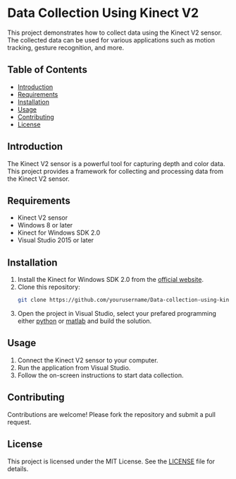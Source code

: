 # Data Collection Using Kinect V2

This project demonstrates how to collect data using the Kinect V2 sensor. The collected data can be used for various applications such as motion tracking, gesture recognition, and more.

## Table of Contents

- [Introduction](#introduction)
- [Requirements](#requirements)
- [Installation](#installation)
- [Usage](#usage)
- [Contributing](#contributing)
- [License](#license)

## Introduction

The Kinect V2 sensor is a powerful tool for capturing depth and color data. This project provides a framework for collecting and processing data from the Kinect V2 sensor.

## Requirements

- Kinect V2 sensor
- Windows 8 or later
- Kinect for Windows SDK 2.0
- Visual Studio 2015 or later

## Installation

1. Install the Kinect for Windows SDK 2.0 from the [official website](https://www.microsoft.com/en-us/download/details.aspx?id=44561).
2. Clone this repository:
   ```bash
   git clone https://github.com/yourusername/Data-collection-using-kinectV2.git
   ```
3. Open the project in Visual Studio, select your prefared programming either [python](./Python_version/README.md) or [matlab](<./Matlab_based(old)/README.md>) and build the solution.

## Usage

1. Connect the Kinect V2 sensor to your computer.
2. Run the application from Visual Studio.
3. Follow the on-screen instructions to start data collection.

## Contributing

Contributions are welcome! Please fork the repository and submit a pull request.

## License

This project is licensed under the MIT License. See the [LICENSE](LICENSE) file for details.
